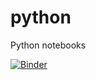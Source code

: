 # python
Python notebooks

[![Binder](https://mybinder.org/badge_logo.svg)](https://mybinder.org/v2/gh/stopolewicz/python/f8a4d6fa713f3dd41774b3cfc088f9bc9e63c15d)
